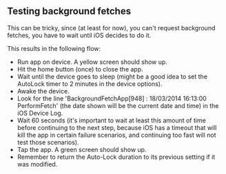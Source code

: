Testing background fetches
--------------------------

This can be tricky, since (at least for now), you can't request background fetches, you have to wait until iOS decides to do it.

This results in the following flow:

* Run app on device. A yellow screen should show up.
* Hit the home button (once) to close the app.
* Wait until the device goes to sleep (might be a good idea to set the AutoLock timer to 2 minutes in the device options).
* Awake the device.
* Look for the line 'BackgroundFetchApp[948] <Warning>: 18/03/2014 16:13:00 PerformFetch' (the date shown will be the current date and time) in the iOS Device Log.
* Wait 60 seconds (it's important to wait at least this amount of time before continuing to the next step, because iOS has a timeout that will kill the app in certain failure scenarios, and continuing too fast will not test those scenarios).
* Tap the app. A green screen should show up.
* Remember to return the Auto-Lock duration to its previous setting if it was modified.